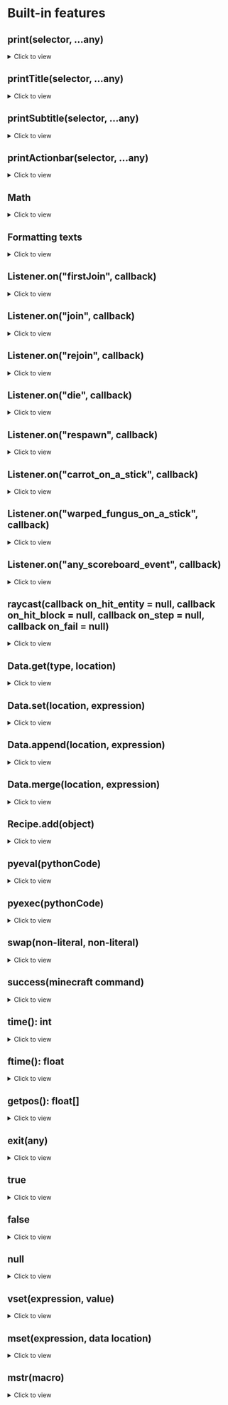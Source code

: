 # Built-in features

## print(selector, ...any)

<details>
<summary>Click to view</summary>

Prints the given values to the given selector.

</details>

## printTitle(selector, ...any)

<details>
<summary>Click to view</summary>

Prints the given values to the given selector as a title.

</details>

## printSubtitle(selector, ...any)

<details>
<summary>Click to view</summary>

Prints the given values to the given selector as a subtitle.

</details>

## printActionbar(selector, ...any)

<details>
<summary>Click to view</summary>

Prints the given values to the given selector as an actionbar message.

</details>

## Math

<details>
<summary>Click to view</summary>

- Math.sqrt(int | float): float
- Math.isqrt(int | float): int
- Math.cbrt(int | float): float
- Math.exp(int | float): float
- Math.fastexp(int | float): float
- Math.ipow(int | float, int): int | float
- Math.sin(int | float): float
- Math.cos(int | float): float
- Math.tan(int | float): float
- Math.arcsin(int | float): float
- Math.arccos(int | float): float
- Math.arctan(int | float): float
- Math.fastarcsin(int | float): float
- Math.fastarccos(int | float): float
- Math.fastarctan(int | float): float
- Math.factorial(int | float): int
- Math.floor(int | float): int
- Math.ceil(int | float): int
- Math.round(int | float): int
- Math.min(...(int | float)): int | float
- Math.max(...(int | float)): int | float
- Math.random(int min=1, int max=2147483647): int
- Math.frandom(int min=1, int max=2147483647): float

</details>

## Formatting texts

<details>

<summary>Click to view</summary>

In radon, you can print text to the chat using the `print()` function. Formatted texts allow you to make the output
colored, underlined, bold etc. Here's a simple example that prints a red and bold text with the content `Hello, world!`:

::: code-group

```js
print( fmt(red, bold, "Hello, world!") )
```

```mcfunction
tellraw @a {"text":"Hello, world!","color":"red","bold":true}
```

:::

To add text events like `click` or `hover` you can use the `.click` and `.hover` functions attached to the `fmt()`
function call. Here's a simple example that redirects the player to Radon's documentation when they click on the text:

::: code-group

```js
print(
    fmt("Click me to view the Radon documentation!")
        .click("open_url", "https://oguzhanumutlu.github.io/radon")
        .hover("open_url", "https://oguzhanumutlu.github.io/radon")
)
```

```mcfunction
tellraw @a {"text":"Click me to view the Radon documentation!","clickEvent":{"action":"open_url","value":"https://oguzhanumutlu.github.io/radon"},"hoverEvent":{"action":"open_url","contents":"https://oguzhanumutlu.github.io/radon"}}
```

You can also add child text components by using the `.extend` function attached to the `fmt()` function call. Child
components will inherit the style of the parent. Here's a simple example that prints a red `Hello` and a red
bold `world`:

::: code-group

```js
print(
    fmt(red, "Hello, ")
        .extend(
            fmt(bold, "world!")
        )
)
```

```mcfunction
tellraw @a {"text":"Hello, ","color":"red","extra":[{"text":"world!","bold":true}]}
```

:::

Here's an example that includes everything that `fmt()` can offer:

::: code-group

```js
print(
    fmt(red, "Hello, ")
        .extend(
            fmt(bold, "world!")
                .hover("open_url", "https://oguzhanumutlu.github.io/radon")
                .click("open_url", "https://oguzhanumutlu.github.io/radon")
        )
)

// Every style

print(fmt(#123456, "Custom colored text"))
print(fmt(black, "Black text"))
print(fmt(dark_blue, "Dark blue text"))
print(fmt(dark_green, "Dark green text"))
print(fmt(dark_aqua, "Dark aqua text"))
print(fmt(dark_red, "Dark red text"))
print(fmt(dark_purple, "Dark purple text"))
print(fmt(gold, "Gold text"))
print(fmt(gray, "Gray text"))
print(fmt(dark_gray, "Dark gray text"))
print(fmt(blue, "Blue text"))
print(fmt(green, "Green text"))
print(fmt(aqua, "Aqua text"))
print(fmt(red, "Red text"))
print(fmt(light_purple, "Light purple text"))
print(fmt(yellow, "Yellow text"))
print(fmt(white, "White text"))
print(fmt(bold, "Bold text"))
print(fmt(italic, "Italic text"))
print(fmt(underlined, "Underlined text"))
print(fmt(strikethrough, "Strikethrough text"))
print(fmt(obfuscated, "Obfuscated text"))
```

```mcfunction
tellraw @a {"text":"Hello, ","color":"red","extra":[{"text":"world!","bold":true,"hoverEvent":{"action":"open_url","contents":"https://oguzhanumutlu.github.io/radon"},"clickEvent":{"action":"open_url","value":"https://oguzhanumutlu.github.io/radon"}}]}
tellraw @a {"text":"Custom colored text","color":"#123456"}
tellraw @a {"text":"Black text","color":"black"}
tellraw @a {"text":"Dark blue text","color":"dark_blue"}
tellraw @a {"text":"Dark green text","color":"dark_green"}
tellraw @a {"text":"Dark aqua text","color":"dark_aqua"}
tellraw @a {"text":"Dark red text","color":"dark_red"}
tellraw @a {"text":"Dark purple text","color":"dark_purple"}
tellraw @a {"text":"Gold text","color":"gold"}
tellraw @a {"text":"Gray text","color":"gray"}
tellraw @a {"text":"Dark gray text","color":"dark_gray"}
tellraw @a {"text":"Blue text","color":"blue"}
tellraw @a {"text":"Green text","color":"green"}
tellraw @a {"text":"Aqua text","color":"aqua"}
tellraw @a {"text":"Red text","color":"red"}
tellraw @a {"text":"Light purple text","color":"light_purple"}
tellraw @a {"text":"Yellow text","color":"yellow"}
tellraw @a {"text":"White text","color":"white"}
tellraw @a {"text":"Bold text","bold":true}
tellraw @a {"text":"Italic text","italic":true}
tellraw @a {"text":"Underlined text","underlined":true}
tellraw @a {"text":"Strikethrough text","strikethrough":true}
tellraw @a {"text":"Obfuscated text","obfuscated":true}
```

:::

</details>

## Listener.on("firstJoin", callback)

<details>
<summary>Click to view</summary>

Runs the callback when a player joins the world for the first time. Runs at and as the player.

```js
Listener.on("firstJoin", () => {
    print(@s, "Welcome!")
})
```

</details>

## Listener.on("join", callback)

<details>
<summary>Click to view</summary>

Runs the callback when a player joins the world. Runs at and as the player.

```js
Listener.on("join", () => {
    print(@s, "Welcome!")
})
```

</details>

## Listener.on("rejoin", callback)

<details>
<summary>Click to view</summary>

Runs the callback when a player rejoins the world. Runs at and as the player.

```js
Listener.on("rejoin", () => {
    print(@s, "Welcome back!")
})
```

</details>

## Listener.on("die", callback)

<details>
<summary>Click to view</summary>

Runs the callback when a player dies. Runs at and as the player.

```js
Listener.on("die", () => {
    print(@s, "You died!")
})
```

</details>

## Listener.on("respawn", callback)

<details>
<summary>Click to view</summary>

Runs the callback when a player respawns. Runs at and as the player.

```js
Listener.on("respawn", () => {
    print(@s, "You respawned!")
})
```

</details>

## Listener.on("carrot_on_a_stick", callback)

<details>
<summary>Click to view</summary>

Runs when a player right clicks holding a carrot on a stick. Runs at and as the player.

```js
Listener.on("carrot_on_a_stick", () => {
    print(@s, "You clicked!")
})
```

</details>

## Listener.on("warped_fungus_on_a_stick", callback)

<details>
<summary>Click to view</summary>

Runs when a player right clicks holding a warped fungus on a stick. Runs at and as the player.

```js
Listener.on("warped_fungus_on_a_stick", () => {
    print(@s, "You clicked!")
})
```

</details>

## Listener.on("any_scoreboard_event", callback)

<details>
<summary>Click to view</summary>

Runs when any scoreboard event happens. Runs at and as the player.

```js
Listener.on("jump", () => {
    print(@s, "You jumped!")
})
```

</details>

## raycast(callback on_hit_entity = null, callback on_hit_block = null, callback on_step = null, callback on_fail = null)

<details>
<summary>Click to view</summary>

Runs raycast at the current scope's position. Entity callback will be called as the entity. Block callback will be
called positioned at the block.

You can configure the starting position and rotation using the execute macros:

```js
as @p positioned 10 5 4 facing 8 5 2 {
    success = raycast(() => {
        print("Hit an entity with the following uuid: ", @s.UUID)
    }, () => {
        print("Hit a block at the following position: ", getpos())
    }, () => {
        print("Raycaster is stepping...")
    }, () => {
        print("Raycaster didn't hit anything! Infinity and beyond...")
    })
    
    print("Raycaster's succession as a boolean: ", success)
}
```

</details>

## Data.get(type, location)

<details>
<summary>Click to view</summary>

Returns the value at the given location.

Examples:

```js
a = Data.get(int, @s.SelectedItem.count)
```

</details>

## Data.set(location, expression)

<details>
<summary>Click to view</summary>

Sets the value at the given location.

Examples:

```js
a = 5
Data.set(@s.Health, 10 + 5 - a)
```

</details>

## Data.append(location, expression)

<details>
<summary>Click to view</summary>

Appends the value at the given location.

Examples:

```js
a = 5
Data.append(some_storage path, 10 + 5 - a)
```

</details>

## Data.merge(location, expression)

<details>
<summary>Click to view</summary>

Merges the value at the given location.

Examples:

```js
Data.merge(@s, {Health: 10})
Data.merge(@s.attributes, [{"id": "minecraft:generic.movement_speed", "base": 0.1}])
```

</details>

## Recipe.add(object)

<details>
<summary>Click to view</summary>

:::warning
This is a macro function, so it will run in compile time and bypass flow controls.
:::

</details>

## pyeval(pythonCode)

<details>
<summary>Click to view</summary>

Executes the given python expression.

</details>

## pyexec(pythonCode)

<details>
<summary>Click to view</summary>

Executes the given python code.

Adds the given object to the recipes.

</details>

## swap(non-literal, non-literal)

<details>
<summary>Click to view</summary>

Executes the given python code.

Adds the given object to the recipes.

</details>

## success(minecraft command)

<details>
<summary>Click to view</summary>

Returns whether the given minecraft command runs successfully.

</details>

## time(): int

<details>
<summary>Click to view</summary>

Returns the current time in game ticks.

</details>

## ftime(): float

<details>
<summary>Click to view</summary>

Returns the current time in seconds as a float.

</details>

## getpos(): float[]

<details>
<summary>Click to view</summary>

Returns the current position the function is running from. Works by summoning a marker and using its Pos NBT.

</details>

## exit(any)

<details>
<summary>Click to view</summary>

Lets you return in the main scope.

</details>

## true

<details>
<summary>Click to view</summary>

Macro for 1.

</details>

## false

<details>
<summary>Click to view</summary>

Macro for 0.

</details>

## null

<details>
<summary>Click to view</summary>

Macro for 0.

</details>

## vset(expression, value)

<details>
<summary>Click to view</summary>

Sets the value of a variable. Allows macros.

Examples:

```js
a = 10
b = 3
vset(a, $(b + 10)$(b + 5))
```

</details>

## mset(expression, data location)

<details>
<summary>Click to view</summary>

Sets the value of a variable from a data location. Allows macros.

Examples:

```js
a = 10
mset(a, player_storage points."$(@s.UUID)")
```

</details>

## mstr(macro)

<details>
<summary>Click to view</summary>

Gives the result of the given input as a string using vanilla macros.

Examples:

```js
b = 10
c = 20
d = "hello!"

result = mstr(b is: $(b), c is: $(c), d is: $(d))
// result = "b is: 10, c is: 20, d is: hello!"
```

</details>
